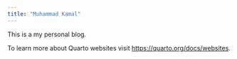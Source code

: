```yaml
---
title: "Muhammad Kamal"
---
```


This is a my personal blog.

To learn more about Quarto websites visit <https://quarto.org/docs/websites>.
